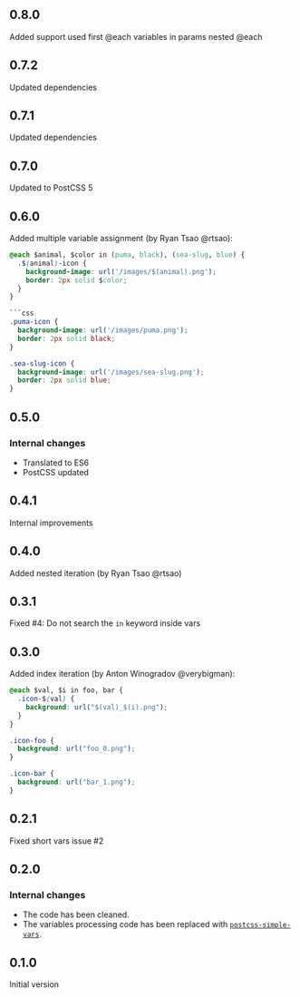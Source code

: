 ## 0.8.0
Added support used first @each variables in params nested @each 

## 0.7.2
Updated dependencies

## 0.7.1
Updated dependencies

## 0.7.0
Updated to PostCSS 5

## 0.6.0
Added multiple variable assignment (by Ryan Tsao @rtsao):

```css
@each $animal, $color in (puma, black), (sea-slug, blue) {
  .$(animal)-icon {
    background-image: url('/images/$(animal).png');
    border: 2px solid $color;
  }
}

```css
.puma-icon {
  background-image: url('/images/puma.png');
  border: 2px solid black;  
}

.sea-slug-icon {
  background-image: url('/images/sea-slug.png');
  border: 2px solid blue;
}
```

## 0.5.0
### Internal changes
* Translated to ES6
* PostCSS updated

## 0.4.1
Internal improvements

## 0.4.0
Added nested iteration (by Ryan Tsao @rtsao)

## 0.3.1
Fixed #4: Do not search the `in` keyword inside vars

## 0.3.0
Added index iteration (by Anton Winogradov @verybigman):

```css
@each $val, $i in foo, bar {
  .icon-$(val) {
    background: url("$(val)_$(i).png");
  }
}
```

```css
.icon-foo {
  background: url("foo_0.png");
}

.icon-bar {
  background: url("bar_1.png");
}
```

## 0.2.1
Fixed short vars issue #2

## 0.2.0
### Internal changes
* The code has been cleaned.
* The variables processing code has been replaced with [`postcss-simple-vars`].

[`postcss-simple-vars`]: https://github.com/postcss/postcss-simple-vars

## 0.1.0
Initial version
